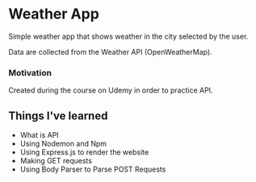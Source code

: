 # Weather App
Simple weather app that shows weather in the city selected by the user.

Data are collected from the Weather API (OpenWeatherMap).

### Motivation
Created during the course on Udemy in order to practice API.

## Things I've learned
- What is API
- Using Nodemon and Npm
- Using Express.js to render the website
- Making GET requests
- Using Body Parser to Parse POST Requests
